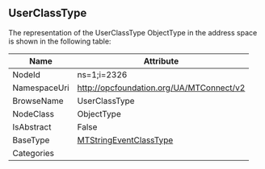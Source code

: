 <!-- objecttype -->
## UserClassType
  
<!-- end of text -->
The representation of the UserClassType ObjectType in the address space is shown in the following table:  

|Name|Attribute|
|---|---|
|NodeId|ns=1;i=2326|
|NamespaceUri|http://opcfoundation.org/UA/MTConnect/v2|
|BrowseName|UserClassType|
|NodeClass|ObjectType|
|IsAbstract|False|
|BaseType|[MTStringEventClassType](../../ObjectTypes/MTStringEventClassType/readme.md)|
|Categories||

